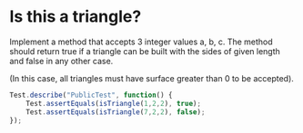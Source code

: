 # Is this a triangle?

Implement a method that accepts 3 integer values a, b, c. The method should return true if a triangle can be built with the sides of given length and false in any other case.

(In this case, all triangles must have surface greater than 0 to be accepted).

```javascript
Test.describe("PublicTest", function() {
    Test.assertEquals(isTriangle(1,2,2), true);
    Test.assertEquals(isTriangle(7,2,2), false);
});
```
